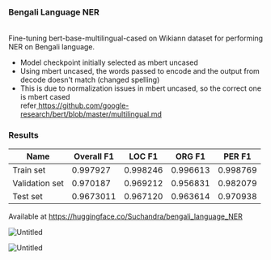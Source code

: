 <h3>Bengali Language NER</h3>
<br/>
Fine-tuning bert-base-multilingual-cased on Wikiann dataset for performing NER on Bengali language.
<br/>
<ul>
  <li>Model checkpoint initially selected as mbert uncased</li>
  <li>Using mbert uncased, the words passed to encode and the output from decode doesn't match (changed spelling)</li>
  <li>This is due to normalization issues in mbert uncased, so the correct one is mbert cased 
  <br/>refer<a href="https://github.com/google-research/bert/blob/master/multilingual.md"> https://github.com/google-research/bert/blob/master/multilingual.md</a></li>
</ul>
<h3>Results</h3>

| Name | Overall F1 | LOC F1 | ORG F1 | PER F1 |
| ---- | -------- | ----- | ---- | ---- |
| Train set | 0.997927 | 0.998246 | 0.996613 | 0.998769 |
| Validation set | 0.970187 | 0.969212 | 0.956831 | 0.982079 |
| Test set | 0.9673011 | 0.967120 |  0.963614 | 0.970938 |


Available at https://huggingface.co/Suchandra/bengali_language_NER 

![Untitled](https://user-images.githubusercontent.com/41965125/150368270-d6f1bfe8-0525-490e-8f15-67ee98f8902d.png)


![Untitled](https://user-images.githubusercontent.com/41965125/149658411-ce096279-ccc9-46a3-b4f3-aa0bafc6bf14.png)

